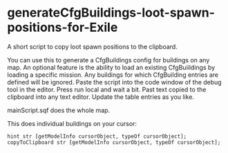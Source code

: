 # generateCfgBuildings-loot-spawn-positions-for-Exile
A short script to copy loot spawn positions to the clipboard.

You can use this to generate a CfgBuildings config for buildings on any map.
An optional feature is the ability to load an existing CfgBuiildings by loading a specific mission.
Any buildings for which CfgBuilding entries are defined will be ignored.
Paste the script into the code window of the debug tool in the editor.
Press run local and wait a bit.
Past text copied to the clipboard into any text editor.
Update the table entries as you like.

mainScript.sqf does the whole map.

This does individual buildings on your cursor:
```
hint str [getModelInfo cursorObject, typeOf cursorObject];
copyToClipboard str [getModelInfo cursorObject, typeOf cursorObject];
```
